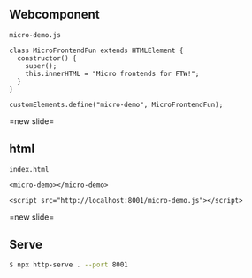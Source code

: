 ## Webcomponent

`micro-demo.js`

```js[0-6|8]
class MicroFrontendFun extends HTMLElement {
  constructor() {
    super();
    this.innerHTML = "Micro frontends for FTW!";
  }
}

customElements.define("micro-demo", MicroFrontendFun);
```

=new slide=

## html

`index.html`

```html[]
<micro-demo></micro-demo>

<script src="http://localhost:8001/micro-demo.js"></script>
```

=new slide=

## Serve

```bash
$ npx http-serve . --port 8001
```
